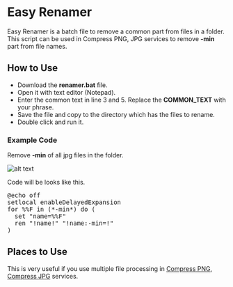# Easy Renamer

Easy Renamer is a batch file to remove a common part from files in a folder. This script can be used in Compress PNG, JPG services to remove __-min__ part from file names.

## How to Use

+ Download the __renamer.bat__ file.
+ Open it with text editor (Notepad).
+ Enter the common text in line 3 and 5. Replace the __COMMON_TEXT__ with your phrase.
+ Save the file and copy to the directory which has the files to rename.
+ Double click and run it.

### Example Code

Remove __-min__ of all jpg files in the folder.

![alt text](https://i.ibb.co/zmbYs7g/Capture.jpg)

Code will be looks like this.

<pre>
@echo off
setlocal enableDelayedExpansion
for %%F in (*-min*) do (
  set "name=%%F"
  ren "!name!" "!name:-min=!"
)
</pre>

## Places to Use

This is very useful if you use multiple file processing in [Compress PNG](https://compresspng.com/), [Compress JPG](https://compressjpeg.com/) services.

